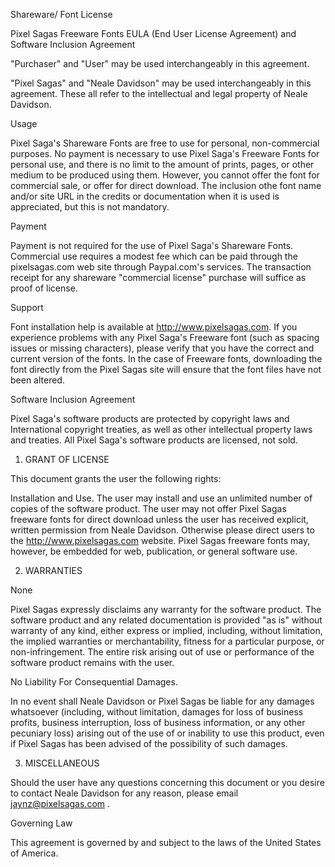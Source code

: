 Shareware/ Font License

Pixel Sagas Freeware Fonts EULA (End User License Agreement) and Software Inclusion Agreement

"Purchaser" and "User" may be used interchangeably in this agreement.

"Pixel Sagas" and "Neale Davidson" may be used interchangeably in this agreement. These all refer to the intellectual and legal property of Neale Davidson.

Usage

Pixel Saga's Shareware Fonts are free to use for personal, non-commercial purposes. No payment is necessary to use Pixel Saga's Freeware Fonts for personal use, and there is no limit to the amount of prints, pages, or other medium to be produced using them. However, you cannot offer the font for commercial sale, or offer for direct download. The inclusion othe font name and/or site URL in the credits or documentation when it is used is appreciated, but this is not mandatory.

Payment

Payment is not required for the use of Pixel Saga's Shareware Fonts. Commercial use requires a modest fee which can be paid through the pixelsagas.com web site through Paypal.com's services. The transaction receipt for any shareware "commercial license" purchase will suffice as proof of license.

Support

Font installation help is available at http://www.pixelsagas.com. If you experience problems with any Pixel Saga's Freeware font (such as spacing issues or missing characters), please verify that you have the correct and current version of the fonts. In the case of Freeware fonts, downloading the font directly from the Pixel Sagas site will ensure that the font files have not been altered.

Software Inclusion Agreement

Pixel Saga's software products are protected by copyright laws and International copyright treaties, as well as other intellectual property laws and treaties. All Pixel Saga's software products are licensed, not sold.

1) GRANT OF LICENSE

This document grants the user the following rights:

Installation and Use. The user may install and use an unlimited number of copies of the software product. The user may not offer Pixel Sagas freeware fonts for direct download unless the user has received explicit, written permission from Neale Davidson. Otherwise please direct users to the http://www.pixelsagas.com website. Pixel Sagas freeware fonts may, however, be embedded for web, publication, or general software use.

2) WARRANTIES

None

Pixel Sagas expressly disclaims any warranty for the software product. The software product and any related documentation is provided "as is" without warranty of any kind, either express or implied, including, without limitation, the implied warranties or merchantability, fitness for a particular purpose, or non-infringement. The entire risk arising out of use or performance of the software product remains with the user.

No Liability For Consequential Damages.

In no event shall Neale Davidson or Pixel Sagas be liable for any damages whatsoever (including, without limitation, damages for loss of business profits, business interruption, loss of business information, or any other pecuniary loss) arising out of the use of or inability to use this product, even if Pixel Sagas has been advised of the possibility of such damages.

3) MISCELLANEOUS

Should the user have any questions concerning this document or you desire to contact Neale Davidson for any reason, please email jaynz@pixelsagas.com .

Governing Law

This agreement is governed by and subject to the laws of the United States of America.

